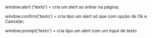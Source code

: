 window.alert ('texto') = cria um alert ao entrar na página;

window.confirm('texto') = cria tipo um alert só que com opção de Ok e Cancelar;

window.prompt('texto') = cria tipo um alert com um input de texto 